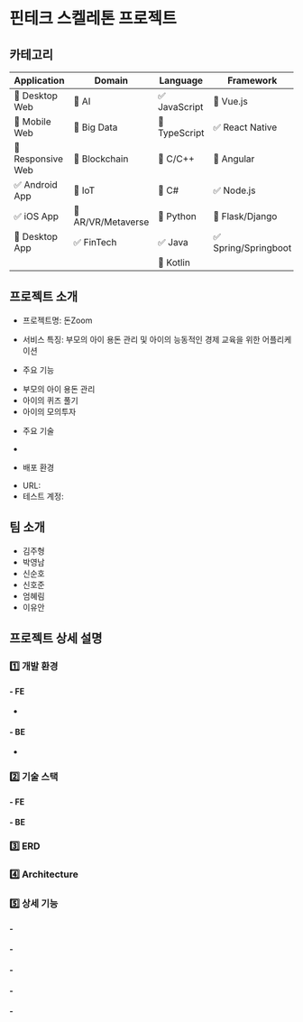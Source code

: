 # 핀테크 스켈레톤 프로젝트

## 카테고리

| Application | Domain | Language | Framework |
| ---- | ---- | ---- | ---- |
| :black_square_button: Desktop Web | :black_square_button: AI | ✅ JavaScript | :black_square_button: Vue.js |
| :black_square_button: Mobile Web | :black_square_button: Big Data | :black_square_button: TypeScript | ✅ React Native|
| :black_square_button: Responsive Web | :black_square_button: Blockchain | :black_square_button: C/C++ | :black_square_button: Angular |
| ✅ Android App | :black_square_button: IoT | :black_square_button: C# | ✅ Node.js |
| ✅ iOS App | :black_square_button: AR/VR/Metaverse | :black_square_button: Python | :black_square_button: Flask/Django |
| :black_square_button: Desktop App | ✅ FinTech | ✅ Java | ✅ Spring/Springboot |
| | | :black_square_button: Kotlin | |

<!-- 필수 항목 -->

## 프로젝트 소개

* 프로젝트명: 돈Zoom
* 서비스 특징: 부모의 아이 용돈 관리 및 아이의 능동적인 경제 교육을 위한 어플리케이션

* 주요 기능
- 부모의 아이 용돈 관리
- 아이의 퀴즈 풀기
- 아이의 모의투자
* 주요 기술
- 
* 배포 환경
- URL: 
- 테스트 계정: 

## 팀 소개
* 김주형
* 박영남
* 신순호
* 신호준
* 엄혜림
* 이유안

## 프로젝트 상세 설명
### 1️⃣ 개발 환경
#### - FE
- 
#### - BE
- 

### 2️⃣ 기술 스택
#### - FE

#### - BE


### 3️⃣ ERD


### 4️⃣ Architecture


### 5️⃣ 상세 기능
#### - 
#### - 
#### - 
#### - 
#### - 
